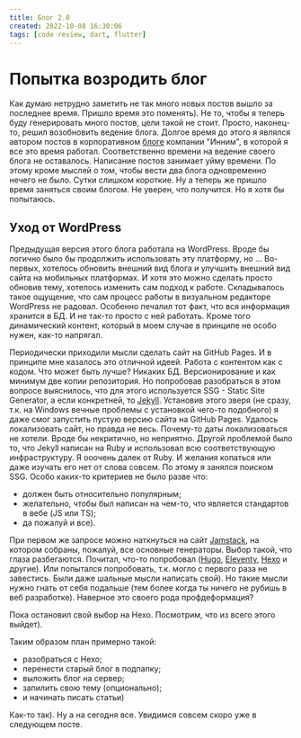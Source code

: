 ```yaml
---
title: Блог 2.0
created: 2022-10-08 16:30:06
tags: [code review, dart, flutter]
---
```

# Попытка возродить блог
   
Как думаю нетрудно заметить не так много новых постов вышло за последнее время.
Пришло время это поменять). Не то, чтобы я теперь буду генерировать много постов, цели такой не стоит. 
Просто, наконец-то, решил возобновить ведение блога. Долгое время до этого я являлся автором постов в корпоративном
[блоге](https://syntaxerror.ru) компании "Инним", в которой я все это время работал. Соответственно
времени на ведение своего блога не оставалось. Написание постов занимает уйму времени. По этому кроме мыслей
о том, чтобы вести два блога одновременно нечего не было. Сутки слишком короткие.
Ну а теперь же пришло время заняться своим блогом. Не уверен, что получится. Но я хотя бы попытаюсь.

## Уход от WordPress
Предыдущая версия этого блога работала на WordPress. Вроде бы логично было бы продолжить использовать
эту платформу, но ... Во-первых, хотелось обновить внешний вид блога и улучшить внешний вид сайта на мобильных платформах.
И хотя это можно сделать просто обновив тему, хотелось изменить сам подход к работе.
Складывалось такое ощущение, что сам процесс работы в визуальном редакторе WordPress не радовал. Особенно
печалил тот факт, что вся информация хранится в БД. И не так-то просто с ней работать.
Кроме того динамический контент, который в моем случае в принципе не особо нужен, как-то напрягал.

Периодически приходили мысли сделать сайт на GitHub Pages. И в принципе мне казалось это отличной идеей.
Работа с контентом как с кодом. Что может быть лучше? Никаких БД. Версионирование и как минимум две
копии репозитория.
Но попробовав разобраться в этом вопросе выяснилось, что для этого используется SSG - Static Site Generator,
а если конкретней, то [Jekyll](https://jekyllrb.com/). Установив этого зверя (не сразу, т.к. на Windows вечные проблемы
с установкой чего-то подобного) я даже смог запустить пустую версию сайта на GitHub Pages.
Удалось локализовать сайт, но правда не весь. Почему-то даты локализоваться не хотели. Вроде бы некритично,
но неприятно. Другой проблемой было то, что Jekyll написан на Ruby и использовал всю соответствующую инфраструктуру.
Я ооочень далек от Ruby. И желания копаться или даже изучать его нет от слова совсем. По этому я занялся
поиском SSG. Особо каких-то критериев не было разве что:
- должен быть относительно популярным;
- желательно, чтобы был написан на чем-то, что является стандартов в вебе (JS или TS);
- да пожалуй и все).

При первом же запросе можно наткнуться на сайт [Jamstack](https://jamstack.org/generators/), на 
котором собраны, пожалуй, все основные генераторы. Выбор такой, что глаза разбегаются. Почитал, что-то 
попробовал ([Hugo](https://gohugo.io/), [Eleventy](https://11ty.dev/), [Hexo](https://hexo.io/) и другие).
Или попытался попробовать, т.к. могло с первого раза не завестись. Были даже шальные мысли написать свой).
Но такие мысли нужно гнать от себя подальше (тем более когда ты ничего не рубишь в веб разработке). 
Наверное это своего рода профдеформация? 

Пока остановил свой выбор на Hexo. Посмотрим, что из всего этого выйдет).

Таким образом план примерно такой:
- разобраться с Hexo;
- перенести старый блог в подпапку;
- выложить блог на сервер;
- запилить свою тему (опционально);
- и начинать писать статьи)

Как-то так). Ну а на сегодня все. Увидимся совсем скоро уже в следующем посте.






